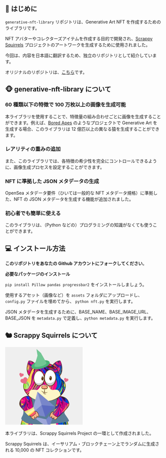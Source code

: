 ## 👋 はじめに

`generative-nft-library` リポジトリは、Generative Art NFT を作成するためのライブラリです。

NFT アバターやコレクターズアイテムを作成する目的で開発され、[Scrappy Squirrels](https://www.scrappysquirrels.co/) プロジェクトのアートワークを生成するために使用されました。

今回は、内容を日本語に翻訳するため、独立のリポジトリとして紹介しています。

オリジナルのリポジトリは、[こちら](https://github.com/rounakbanik/generative-art-nft)です。

## 🐵 generative-nft-library について

### 60 種類以下の特徴で 100 万枚以上の画像を生成可能

本ライブラリを使用することで、特徴量の組み合わせごとに画像を生成することができます。例えば、[Bored Apes](https://boredapeyachtclub.com/#/home) のようなプロジェクトで Generative Art を生成する場合、このライブラリは 12 億匹以上の異なる猿を生成することができます。

### レアリティの重みの追加

また、このライブラリでは、各特徴の希少性を完全にコントロールできるように、画像生成プロセスを設定することができます。

### NFT に準拠した JSON メタデータの生成

OpenSea メタデータ要件（ひいては一般的な NFT メタデータ規格）に準拠した、NFT の JSON メタデータを生成する機能が追加されました。

### 初心者でも簡単に使える

このライブラリは、（Python などの）プログラミングの知識がなくても使うことができます。

## 💻 インストール方法

**このリポジトリをあなたの Github アカウントにフォークしてください**。

**必要なパッケージのインストール**

`pip install Pillow pandas progressbar2` をインストールしましょう。

使用するアセット（画像など）を `assets` フォルダにアップロードし、 `config.py` ファイルを埋めてから、 `python nft.py` を実行します。

JSON メタデータを生成するために、BASE_NAME、BASE_IMAGE_URL、BASE_JSON を `metadata.py` で定義し、`python metadata.py` を実行します。

## 🐿 Scrappy Squirrels について

<img src='squirrels.gif' height="250" width="250" />

本ライブラリは、Scrappy Squirrels Project の一環として作成されました。

Scrappy Squirrels は、イーサリアム・ブロックチェーン上でランダムに生成される 10,000 の NFT コレクションです。
